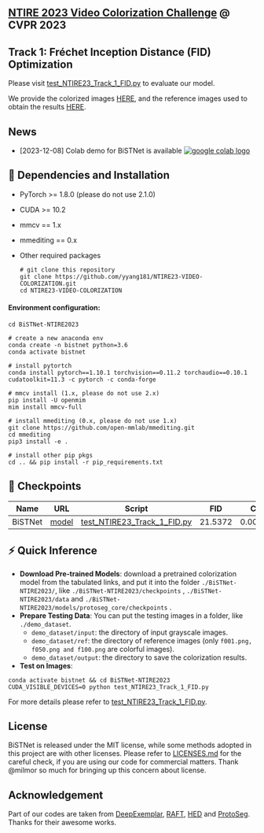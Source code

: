 ## [NTIRE 2023 Video Colorization Challenge](https://tianchi.aliyun.com/competition/entrance/532054/rankingList) @ CVPR 2023
## Track 1: Fréchet Inception Distance (FID) Optimization

Please visit [test_NTIRE23_Track_1_FID.py](https://github.com/yyang181/NTIRE23-VIDEO-COLORIZATION/blob/main/BiSTNet-NTIRE2023/test_NTIRE23_Track_1_FID.py) to evaluate our model.

We provide the colorized images [HERE](https://drive.google.com/drive/folders/1jwVKK2IfAp01C6KpuqB3Wcm0uT4yXZBB?usp=share_link), and the reference images used to obtain the results [HERE](https://drive.google.com/drive/folders/1miA49ALEKDxsDlmsdZX38tik9V4ECqES?usp=share_link).

## News

- [2023-12-08] Colab demo for BiSTNet is available [![google colab logo](https://camo.githubusercontent.com/84f0493939e0c4de4e6dbe113251b4bfb5353e57134ffd9fcab6b8714514d4d1/68747470733a2f2f636f6c61622e72657365617263682e676f6f676c652e636f6d2f6173736574732f636f6c61622d62616467652e737667)](https://colab.research.google.com/drive/1T7-BOpSkd41fNW8bffo6aXSeK_jizsvv#scrollTo=OVMNWEaz2b06)

## :briefcase: Dependencies and Installation

- PyTorch >= 1.8.0 (please do not use 2.1.0)

- CUDA >= 10.2

- mmcv == 1.x

- mmediting == 0.x

- Other required packages

  ```
  # git clone this repository
  git clone https://github.com/yyang181/NTIRE23-VIDEO-COLORIZATION.git
  cd NTIRE23-VIDEO-COLORIZATION
  ```

#### Environment configuration: 

```
cd BiSTNet-NTIRE2023

# create a new anaconda env
conda create -n bistnet python=3.6
conda activate bistnet

# install pytortch
conda install pytorch==1.10.1 torchvision==0.11.2 torchaudio==0.10.1 cudatoolkit=11.3 -c pytorch -c conda-forge

# mmcv install (1.x, please do not use 2.x)
pip install -U openmim
mim install mmcv-full

# install mmediting (0.x, please do not use 1.x)
git clone https://github.com/open-mmlab/mmediting.git
cd mmediting
pip3 install -e .

# install other pip pkgs 
cd .. && pip install -r pip_requirements.txt
```




## :gift: Checkpoints

|  Name   |                             URL                              |                            Script                            |   FID   |   CDC    |
| :-----: | :----------------------------------------------------------: | :----------------------------------------------------------: | :-----: | :------: |
| BiSTNet | [model](https://drive.google.com/drive/folders/1nakixYiDq6qmP4MZw_gbAhtud4a9yz5h?usp=share_link) | [test_NTIRE23_Track_1_FID.py](https://github.com/yyang181/NTIRE23-VIDEO-COLORIZATION/blob/main/BiSTNet-NTIRE2023/test_NTIRE23_Track_1_FID.py) | 21.5372 | 0.001717 |

## :zap: Quick Inference

- **Download Pre-trained Models**: download a pretrained colorization model from the tabulated links, and put it into the folder `./BiSTNet-NTIRE2023/`, like `./BiSTNet-NTIRE2023/checkpoints` , `./BiSTNet-NTIRE2023/data` and `./BiSTNet-NTIRE2023/models/protoseg_core/checkpoints` .
- **Prepare Testing Data**: You can put the testing images in a folder, like `./demo_dataset`.
  - `demo_dataset/input`: the directory of input grayscale images.
  - `demo_dataset/ref`: the directory of reference images (only `f001.png, f050.png and f100.png` are colorful images).
  - `demo_dataset/output`: the directory to save the colorization results.
- **Test on Images**: 

```
conda activate bistnet && cd BiSTNet-NTIRE2023
CUDA_VISIBLE_DEVICES=0 python test_NTIRE23_Track_1_FID.py
```

For more details please refer to [test_NTIRE23_Track_1_FID.py](https://github.com/yyang181/NTIRE23-VIDEO-COLORIZATION/blob/main/BiSTNet-NTIRE2023/test_NTIRE23_Track_1_FID.py).

## License

BiSTNet is released under the MIT license, while some methods adopted in this project are with other licenses. Please refer to [LICENSES.md](https://github.com/yyang181/NTIRE23-VIDEO-COLORIZATION/blob/main/BiSTNet-NTIRE2023/LICENSE.md) for the careful check, if you are using our code for commercial matters. Thank @milmor so much for bringing up this concern about license.

## Acknowledgement

Part of our codes are taken from [DeepExemplar](https://github.com/zhangmozhe/Deep-Exemplar-based-Video-Colorization), [RAFT](https://github.com/princeton-vl/RAFT), [HED](https://github.com/sniklaus/pytorch-hed) and [ProtoSeg](https://github.com/tfzhou/ProtoSeg). Thanks for their awesome works.
